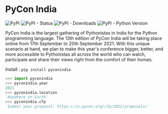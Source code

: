 # PyCon India

![PyPI](https://img.shields.io/pypi/v/pyconindia?style=for-the-badge) ![PyPI - Status](https://img.shields.io/pypi/status/pyconindia?style=for-the-badge) ![PyPI - Downloads](https://img.shields.io/pypi/dw/pyconindia?style=for-the-badge) ![PyPI - Python Version](https://img.shields.io/pypi/pyversions/pyconindia?style=for-the-badge)

PyCon India is the largest gathering of Pythonistas in India for the Python programming language. The 13th edition of PyCon India will be taking place online from 17th September to 20th September 2021. With this unique scenario at hand, we plan to make this year's conference bigger, better, and more accessible to Pythonistas all across the world who can watch, participate and share their views right from the comfort of their homes.

Install : `pip install pyconindia`

```python
>>> import pyconindia
>>> pyconindia.year
2021
>>> pyconindia.location
'Anywhere on Earth'
>>> pyconindia.cfp
'Submit your proposal: https://in.pycon.org/cfp/2021/proposals/'
```

